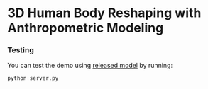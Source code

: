 # 3D Human Body Reshaping with Anthropometric Modeling  

### Testing
You can test the demo using [released model](https://github.com/1900zyh/3D-Human-Body-Shape/tree/master/release_model) by running:
```
python server.py
```
